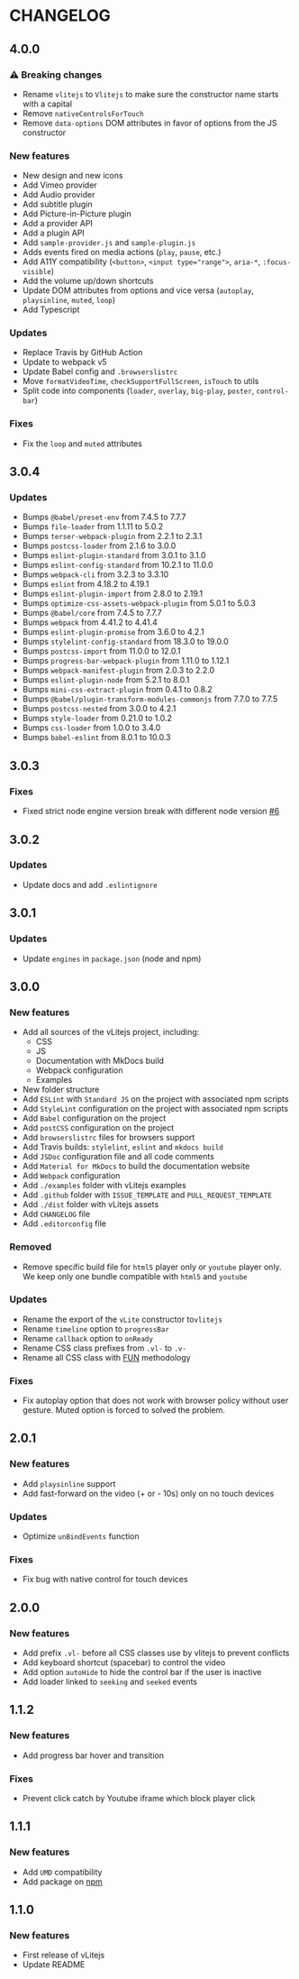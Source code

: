 # CHANGELOG

## 4.0.0

### ⚠ Breaking changes

- Rename `vlitejs` to `Vlitejs` to make sure the constructor name starts with a capital
- Remove `nativeControlsForTouch`
- Remove `data-options` DOM attributes in favor of options from the JS constructor

### New features

- New design and new icons
- Add Vimeo provider
- Add Audio provider
- Add subtitle plugin
- Add Picture-in-Picture plugin
- Add a provider API
- Add a plugin API
- Add `sample-provider.js` and `sample-plugin.js`
- Adds events fired on media actions (`play`, `pause`, etc.)
- Add A11Y compatibility (`<button>`, `<input type="range">`, `aria-*`, `:focus-visible`)
- Add the volume up/down shortcuts
- Update DOM attributes from options and vice versa (`autoplay`, `playsinline`, `muted`, `loop`)
- Add Typescript

### Updates

- Replace Travis by GitHub Action
- Update to webpack v5
- Update Babel config and `.browserslistrc`
- Move `formatVideoTime`, `checkSupportFullScreen`, `isTouch` to utils
- Split code into components (`loader`, `overlay`, `big-play`, `poster`, `control-bar`)

### Fixes

- Fix the `loop` and `muted` attributes

## 3.0.4

### Updates

- Bumps `@babel/preset-env` from 7.4.5 to 7.7.7
- Bumps `file-loader` from 1.1.11 to 5.0.2
- Bumps `terser-webpack-plugin` from 2.2.1 to 2.3.1
- Bumps `postcss-loader` from 2.1.6 to 3.0.0
- Bumps `eslint-plugin-standard` from 3.0.1 to 3.1.0
- Bumps `eslint-config-standard` from 10.2.1 to 11.0.0
- Bumps `webpack-cli` from 3.2.3 to 3.3.10
- Bumps `eslint` from 4.18.2 to 4.19.1
- Bumps `eslint-plugin-import` from 2.8.0 to 2.19.1
- Bumps `optimize-css-assets-webpack-plugin` from 5.0.1 to 5.0.3
- Bumps `@babel/core` from 7.4.5 to 7.7.7
- Bumps `webpack` from 4.41.2 to 4.41.4
- Bumps `eslint-plugin-promise` from 3.6.0 to 4.2.1
- Bumps `stylelint-config-standard` from 18.3.0 to 19.0.0
- Bumps `postcss-import` from 11.0.0 to 12.0.1
- Bumps `progress-bar-webpack-plugin` from 1.11.0 to 1.12.1
- Bumps `webpack-manifest-plugin` from 2.0.3 to 2.2.0
- Bumps `eslint-plugin-node` from 5.2.1 to 8.0.1
- Bumps `mini-css-extract-plugin` from 0.4.1 to 0.8.2
- Bumps `@babel/plugin-transform-modules-commonjs` from 7.7.0 to 7.7.5
- Bumps `postcss-nested` from 3.0.0 to 4.2.1
- Bumps `style-loader` from 0.21.0 to 1.0.2
- Bumps `css-loader` from 1.0.0 to 3.4.0
- Bumps `babel-eslint` from 8.0.1 to 10.0.3

## 3.0.3

### Fixes

- Fixed strict node engine version break with different node version [#6](https://github.com/yoriiis/vlitejs/issues/6)

## 3.0.2

### Updates

- Update docs and add `.eslintignore`

## 3.0.1

### Updates

- Update `engines` in `package.json` (node and npm)

## 3.0.0

### New features

- Add all sources of the vLitejs project, including:
  - CSS
  - JS
  - Documentation with MkDocs build
  - Webpack configuration
  - Examples
- New folder structure
- Add `ESLint` with `Standard JS` on the project with associated npm scripts
- Add `StyleLint` configuration on the project with associated npm scripts
- Add `Babel` configuration on the project
- Add `postCSS` configuration on the project
- Add `browserslistrc` files for browsers support
- Add Travis builds: `stylelint`, `eslint` and `mkdocs build`
- Add `JSDoc` configuration file and all code comments
- Add `Material for MkDocs` to build the documentation website
- Add `Webpack` configuration
- Add `./examples` folder with vLitejs examples
- Add `.github` folder with `ISSUE_TEMPLATE` and `PULL_REQUEST_TEMPLATE`
- Add `./dist` folder with vLitejs assets
- Add `CHANGELOG` file
- Add `.editorconfig` file

### Removed

- Remove specific build file for `html5` player only or `youtube` player only. We keep only one bundle compatible with `html5` and `youtube`

### Updates

- Rename the export of the `vLite` constructor to`vlitejs`
- Rename `timeline` option to `progressBar`
- Rename `callback` option to `onReady`
- Rename CSS class prefixes from `.vl-` to `.v-`
- Rename all CSS class with [FUN](https://benfrain.com/enduring-css-writing-style-sheets-rapidly-changing-long-lived-projects/#h-H2_5) methodology

### Fixes

- Fix autoplay option that does not work with browser policy without user gesture. Muted option is forced to solved the problem.

## 2.0.1

### New features

- Add `playsinline` support
- Add fast-forward on the video (+ or - 10s) only on no touch devices

### Updates

- Optimize `unBindEvents` function

### Fixes

- Fix bug with native control for touch devices

## 2.0.0

### New features

- Add prefix `.vl-` before all CSS classes use by vlitejs to prevent conflicts
- Add keyboard shortcut (spacebar) to control the video
- Add option `autoHide` to hide the control bar if the user is inactive
- Add loader linked to `seeking` and `seeked` events

## 1.1.2

### New features

- Add progress bar hover and transition

### Fixes

- Prevent click catch by Youtube iframe which block player click

## 1.1.1

### New features

- Add `UMD` compatibility
- Add package on [npm](https://www.npmjs.com/package/vlitejs)

## 1.1.0

### New features

- First release of vLitejs
- Update README
